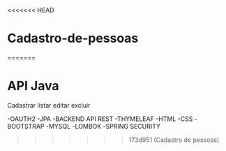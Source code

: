 <<<<<<< HEAD
# Cadastro-de-pessoas
=======
# API Java
Cadastrar listar editar excluir

-OAUTH2 -JPA -BACKEND API REST -THYMELEAF -HTML -CSS -BOOTSTRAP -MYSQL -LOMBOK -SPRING SECURITY
>>>>>>> 173d951 (Cadastro de pessoas)
